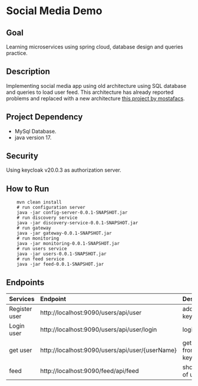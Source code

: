 # Social Media Demo


## Goal
Learning microservices using spring cloud, database design and queries practice. 

## Description
Implementing social media app using old architecture using SQL database  and queries to load user feed.
This architecture has already reported problems and replaced with a new architecture [this project by mostafacs](https://github.com/mostafacs/social-media-quarkus-microservices-kubernetes).

## Project Dependency
- MySql Database. 
- java version 17.

## Security
Using keycloak v20.0.3 as authorization server.

## How to Run
```shell
    mvn clean install
    # run configuration server
    java -jar config-server-0.0.1-SNAPSHOT.jar
    # run discovery service 
    java -jar discovery-service-0.0.1-SNAPSHOT.jar
    # run gateway 
    java -jar gateway-0.0.1-SNAPSHOT.jar
    # run monitoring
    java -jar monitoring-0.0.1-SNAPSHOT.jar
    # run users service
    java -jar users-0.0.1-SNAPSHOT.jar
    # run feed service
    java -jar feed-0.0.1-SNAPSHOT.jar
```

## Endpoints

Services | Endpoint | Description
:-- | :-- | :--
Register user | http://localhost:9090/users/api/user | add user to keycloak
Login user | http://localhost:9090/users/api/user/login | login user
get user | http://localhost:9090/users/api/user/{userName} | get user from keycloak
feed | http://localhost:9090/feed/api/feed | show feed of user






